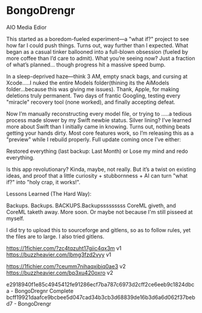 # BongoDrengr
AIO Media Edior

This started as a boredom-fueled experiment—a "what if?" project to see how far I could push things. Turns out, way further than I expected. What began as a casual tinker ballooned into a full-blown obsession (fueled by more coffee than I’d care to admit). What you’re seeing now? Just a fraction of what’s planned… though progress hit a massive speed bump.

In a sleep-deprived haze—think 3 AM, empty snack bags, and cursing at Xcode.....I nuked the entire Models folder(thining its the AiModels folder...because this was giving me issues). Thank, Apple, for making deletions truly permanent. Two days of frantic Googling, testing every "miracle" recovery tool (none worked), and finally accepting defeat.

Now I’m manually reconstructing every model file, or trying to .....a tedious process made slower by my Swift newbie status. Silver lining? I’ve learned more about Swift than I initially came in knowing. Turns out, nothing beats getting your hands dirty. Most core features work, so I’m releasing this as a "preview" while I rebuild properly. Full update coming once I’ve either:

Restored everything (last backup: Last Month) or
Lose my mind and redo everything.

Is this app revolutionary? Kinda, maybe, not really. But it’s a twist on existing ideas, and proof that a little curiosity + stubbornness + AI can turn "what if?" into "holy crap, it works!".

Lessons Learned (The Hard Way):

Backups. Backups. BACKUPS.Backupsssssssss
CoreML giveth, and CoreML taketh away.
More soon. Or maybe not because I'm still pisseed at myself. 

I did try to upload this to sourceforge and gitlens, so as to follow rules, yet the files are to large. I also tried gitlens. 


https://1fichier.com/?zc4tqzuht17gjic4qx3m v1
https://buzzheavier.com/lbmg3fzd2vyy v1

https://1fichier.com/?ceumm7nihaqxibiq0ae3 v2
https://buzzheavier.com/bp3xu420oxro v2

e2918940f1e85c4945412fe91286ecf7ba787c6973d2cff2ce6eeb9c1824dbca - BongoDregnr Complete
bcff19921daafce9bcbee5d047cad34b3cb3d68839de16b3d6a6d062f37bebd7 - BongoDrengr

